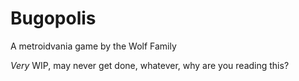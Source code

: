 # Bugopolis

A metroidvania game by the Wolf Family

*Very* WIP, may never get done, whatever, why are you reading this?